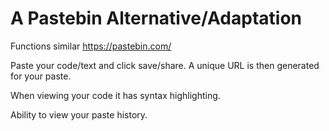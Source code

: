 # A Pastebin Alternative/Adaptation

Functions similar https://pastebin.com/

Paste your code/text and click save/share. A unique URL is then generated for your paste.

When viewing your code it has syntax highlighting.

Ability to view your paste history.
